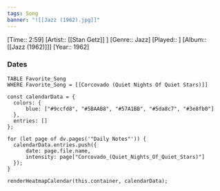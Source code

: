 ```yaml
---
tags: Song  
banner: "![[Jazz (1962).jpg]]"
---
```

[Time:: 2:59]
[Artist:: [[Stan Getz]] ]
[Genre:: Jazz]
[Played:: ]
[Album:: [[Jazz (1962)]]]
[Year:: 1962]
### Dates
````dataview
TABLE Favorite_Song
WHERE Favorite_Song = [[Corcovado (Quiet Nights Of Quiet Stars)]]
````
  ```dataviewjs
const calendarData = { 
	colors: { 
		blue: ["#9ccfd8", "#5BAAB8", "#57A1BB", "#5da8c7", "#3e8fb0"] 
	}, 
	entries: [] 
}; 

for (let page of dv.pages('"Daily Notes"')) { 
	calendarData.entries.push({ 
		date: page.file.name, 
		intensity: page["Corcovado_(Quiet_Nights_Of_Quiet_Stars)"]
	}); 
} 

renderHeatmapCalendar(this.container, calendarData);
```
